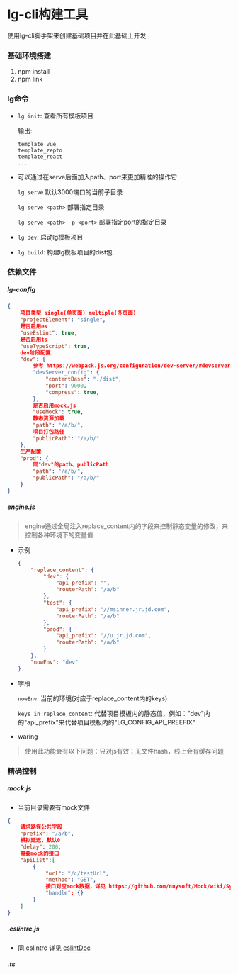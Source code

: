 # lg-cli构建工具
使用lg-cli脚手架来创建基础项目并在此基础上开发

### 基础环境搭建
1. npm install
2. npm link 

### lg命令

- `lg init`: 查看所有模板项目
  
  输出:
  ```
  template_vue
  template_zepto
  template_react
  ...
  ```

- 可以通过在serve后面加入path、port来更加精准的操作它

    `lg serve` 默认3000端口的当前子目录

    `lg serve <path>` 部署指定目录

    `lg serve <path> -p <port>` 部署指定port的指定目录

- `lg dev`: 启动lg模板项目

- `lg build`: 构建lg模板项目的dist包

### 依赖文件

##### lg-config

```json
{
    项目类型 single(单页面) multiple(多页面)
    "projectElement": "single",
    是否启用es
    "useEslint": true,
    是否启用ts
    "useTypeScript": true,
    dev阶段配置
    "dev": {
        参考 https://webpack.js.org/configuration/dev-server/#devserver
        "devServer_config": {
            "contentBase": "./dist",
            "port": 9000,
            "compress": true,
        },
        是否启用mock.js
        "useMock": true,
        静态资源加载
        "path": "/a/b/",
        项目打包路径
        "publicPath": "/a/b/"
    },
    生产配置
    "prod": {
        同"dev"的path、publicPath
        "path": "/a/b/",
        "publicPath": "/a/b/"
    }
}
```

##### engine.js

> engine通过全局注入replace_content内的字段来控制静态变量的修改，来控制各种环境下的变量值

* 示例
    ```json
    {
        "replace_content": {
            "dev": {
                "api_prefix": "",
                "routerPath": "/a/b"
            },
            "test": {
                "api_prefix": "//msinner.jr.jd.com",
                "routerPath": "/a/b"
            },
            "prod": {
                "api_prefix": "//u.jr.jd.com",
                "routerPath": "/a/b"
            }
        },
        "nowEnv": "dev"
    }
    ```
* 字段

    `nowEnv`: 当前的环境(对应于replace_content内的keys)

    `keys in replace_content`: 代替项目模板内的静态值，例如："dev"内的"api_prefix"来代替项目模板内的"LG_CONFIG_API_PREEFIX"

* waring

> 使用此功能会有以下问题：只对js有效；无文件hash，线上会有缓存问题


### 精确控制

##### mock.js

- 当前目录需要有mock文件

```json
{
    请求路径公共字段
    "prefix": "/a/b",
    模拟延迟，默认0
    "delay": 200,
    需要mock的接口
    "apiList":[
        {
            "url": "/c/testUrl",
            "method": "GET",
            接口对应mock数据，详见 https://github.com/nuysoft/Mock/wiki/Syntax-Specification
            "handle": {}
        }
    ]
}
```

##### .eslintrc.js

- 同.eslintrc 详见 [eslintDoc](https://eslint.org/docs/user-guide/configuring)

##### .ts



